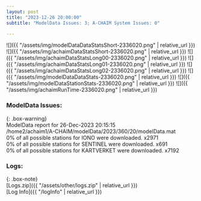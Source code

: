 ```yaml
---
layout: post
title: "2023-12-26 20:00:00"
subtitle: "ModelData Issues: 3; A-CHAIM System Issues: 0"

---
```


![]({{ "/assets/img/modelDataDataStatsShort-2336020.png" | relative_url }})
![]({{ "/assets/img/achaimDataStatsShort-2336020.png" | relative_url }})
![]({{ "/assets/img/achaimDataStatsLong00-2336020.png" | relative_url }})
![]({{ "/assets/img/achaimDataStatsLong01-2336020.png" | relative_url }})
![]({{ "/assets/img/achaimDataStatsLong02-2336020.png" | relative_url }})
![]({{ "/assets/img/modelDataDataStats-2336020.png" | relative_url }})
![]({{ "/assets/img/modelDataStationStats-2336020.png" | relative_url }})
![]({{ "/assets/img/achaimRunTime-2336020.png" | relative_url }})


### ModelData Issues:  
  
{: .box-warning}  
 ModelData report for 26-Dec-2023 20:15:15   
 /home2/achaim1/A-CHAIM/modelData/2023/360/20/modelData.mat   
 0% of all possible stations for IONO were downloaded. x2971   
 0% of all possible stations for SENTINEL were downloaded. x691   
 0% of all possible stations for KARTVERKET were downloaded. x7192   
  


### Logs:  
  
{: .box-note}  
[Logs.zip]({{ "/assets/other/logs.zip" | relative_url }})  
[Log Info]({{ "/logInfo" | relative_url }})  
